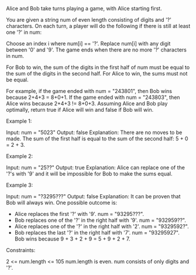 Alice and Bob take turns playing a game, with Alice starting first.

You are given a string num of even length consisting of digits and '?' characters. On each turn, a player will do the following if there is still at least one '?' in num:

Choose an index i where num[i] == '?'.
Replace num[i] with any digit between '0' and '9'.
The game ends when there are no more '?' characters in num.

For Bob to win, the sum of the digits in the first half of num must be equal to the sum of the digits in the second half. For Alice to win, the sums must not be equal.

For example, if the game ended with num = "243801", then Bob wins because 2+4+3 = 8+0+1. If the game ended with num = "243803", then Alice wins because 2+4+3 != 8+0+3.
Assuming Alice and Bob play optimally, return true if Alice will win and false if Bob will win.


Example 1:

Input: num = "5023"
Output: false
Explanation: There are no moves to be made.
The sum of the first half is equal to the sum of the second half: 5 + 0 = 2 + 3.


Example 2:

Input: num = "25??"
Output: true
Explanation: Alice can replace one of the '?'s with '9' and it will be impossible for Bob to make the sums equal.


Example 3:

Input: num = "?3295???"
Output: false
Explanation: It can be proven that Bob will always win. One possible outcome is:
- Alice replaces the first '?' with '9'. num = "93295???".
- Bob replaces one of the '?' in the right half with '9'. num = "932959??".
- Alice replaces one of the '?' in the right half with '2'. num = "9329592?".
- Bob replaces the last '?' in the right half with '7'. num = "93295927".
Bob wins because 9 + 3 + 2 + 9 = 5 + 9 + 2 + 7.
 

Constraints:

2 <= num.length <= 105
num.length is even.
num consists of only digits and '?'.
